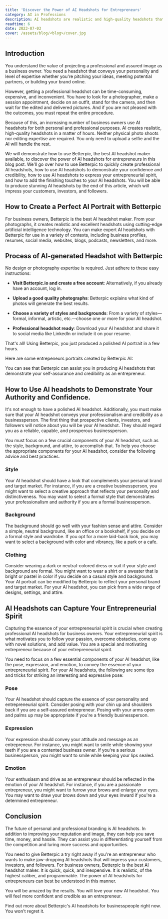 ```yaml
---
title: 'Discover the Power of AI Headshots for Entrepreneurs'
category: AI in Professions
description: AI headshots are realistic and high-quality headshots that are generated by artificial intelligence in hours. The blog post explains how to use Betterpic to create professional AI headshots in minutes, how to showcase confidence and credibility with AI headshots, how to capture the essence of entrepreneurial spirit with AI headshots, and how to add the final touch to AI headshots. This blog post also provides tips and best practices for choosing the right elements for AI headshots, such as style, background, clothing, pose, expression, emotion, cropping, resizing, retouching, and filtering. The blog post concludes by encouraging entrepreneurs to try Betterpic today and create stunning AI headshots that will impress their clients, investors, and followers.
readtime: 6
date: 2023-07-03
cover: /assets/blog/<blog>/cover.jpg
---
```

## Introduction
You understand the value of projecting a professional and assured image as a business owner. You need a headshot that conveys your personality and level of expertise whether you're pitching your ideas, meeting potential partners, or building your brand online.

However, getting a professional headshot can be time-consuming, expensive, and inconvenient. You have to look for a photographer, make a session appointment, decide on an outfit, stand for the camera, and then wait for the edited and delivered pictures. And if you are not pleased with the outcomes, you must repeat the entire procedure.

Because of this, an increasing number of business owners use AI headshots for both personal and professional purposes. AI creates realistic, high-quality headshots in a matter of hours. Neither physical photo shoots nor editing expertise are required. You only need to upload a selfie and the AI will handle the rest.

We will demonstrate how to use Betterpic, the best AI headshot maker available, to discover the power of AI headshots for entrepreneurs in this blog post. We'll go over how to use Betterpic to quickly create professional AI headshots, how to use AI headshots to demonstrate your confidence and credibility, how to use AI headshots to express your entrepreneurial spirit, and how to add the finishing touches to your AI headshots. You will be able to produce stunning AI headshots by the end of this article, which will impress your customers, investors, and followers.

## How to Create a Perfect AI Portrait with Betterpic
For business owners, Betterpic is the best AI headshot maker. From your photographs, it creates realistic and excellent headshots using cutting-edge artificial intelligence technology. You can make expert AI headshots with Betterpic for use in a variety of contexts, including business profiles, resumes, social media, websites, blogs, podcasts, newsletters, and more.

## Process of AI-generated Headshot with Betterpic
No design or photography expertise is required. Just adhere to these easy instructions:

- **Visit Betterpic.io and create a free account**: Alternatively, if you already have an account, log in.


- **Upload a good quality photographs**: Betterpic explains what kind of photos will generate the best results.


- **Choose a variety of styles and backgrounds**: From a variety of styles—formal, informal, artistic, etc.—choose one or more for your AI headshot.


- **Professional headshot ready**: Download your AI headshot and share it to social media like LinkedIn or include it on your resume.

That's all! Using Betterpic, you just produced a polished AI portrait in a few hours.

Here are some entrepeneurs portraits created by Betterpic AI:

You can see that Betterpic can assist you in producing AI headshots that demonstrate your self-assurance and credibility as an entrepreneur.

## How to Use AI headshots to Demonstrate Your Authority and Confidence.
It's not enough to have a polished AI headshot. Additionally, you must make sure that your AI headshot conveys your professionalism and credibility as a businessperson. The first thing that prospective clients, investors, and followers will notice about you will be your AI headshot. They should regard you as a reliable, capable, and prosperous businessperson.

You must focus on a few crucial components of your AI headshot, such as the style, background, and attire, to accomplish that. To help you choose the appropriate components for your AI headshot, consider the following advice and best practices.

### Style
Your AI headshot should have a look that complements your personal brand and target market. For instance, if you are a creative businessperson, you might want to select a creative approach that reflects your personality and distinctiveness. You may want to select a formal style that demonstrates your professionalism and authority if you are a formal businessperson.

### Background
The background should go well with your fashion sense and attire.
Consider a simple, neutral background, like an office or a bookshelf, if you decide on a formal style and wardrobe. If you opt for a more laid-back look, you may want to select a background with color and vibrancy, like a park or a cafe.

### Clothing
Consider wearing a dark or neutral-colored dress or suit if your style and background are formal. You might want to wear a shirt or a sweater that is bright or pastel in color if you decide on a casual style and background.
Your AI portrait can be modified by Betterpic to reflect your personal brand and target market. For your AI headshot, you can pick from a wide range of designs, settings, and attire.

## AI Headshots can Capture Your Entrepreneurial Spirit
Capturing the essence of your entrepreneurial spirit is crucial when creating professional AI headshots for business owners. Your entrepreneurial spirit is what motivates you to follow your passion, overcome obstacles, come up with novel solutions, and add value.
You are a special and motivating entrepreneur because of your entrepreneurial spirit.

You need to focus on a few essential components of your AI headshot, like the pose, expression, and emotion, to convey the essence of your entrepreneurial spirit. For your AI headshots, the following are some tips and tricks for striking an interesting and expressive pose:

### Pose
Your AI headshot should capture the essence of your personality and entrepreneurial spirit. Consider posing with your chin up and shoulders back if you are a self-assured entrepreneur. Posing with your arms open and palms up may be appropriate if you're a friendly businessperson.

### Expression
Your expression should convey your attitude and message as an entrepreneur. For instance, you might want to smile while showing your teeth if you are a contented business owner.
If you're a serious businessperson, you might want to smile while keeping your lips sealed.

### Emotion
Your enthusiasm and drive as an entrepreneur should be reflected in the emotion of your AI headshot.
For instance, if you are a passionate entrepreneur, you might want to furrow your brows and enlarge your eyes. You may want to draw your brows down and your eyes inward if you're a determined entrepreneur.

## Conclusion
The future of personal and professional branding is AI headshots. In addition to improving your reputation and image, they can help you save time, money, and hassle. They can assist you in differentiating yourself from the competition and luring more success and opportunities.

You need to give Betterpic a try right away if you're an entrepreneur who wants to make jaw-dropping AI headshots that will impress your customers, investors, and followers. For business owners, Betterpic is the best AI headshot maker. It is quick, quick, and inexpensive. It is realistic, of the highest caliber, and programmable. The power of AI headshots for entrepreneurs can best be understood in this manner.

You will be amazed by the results. You will love your new AI headshot. You will feel more confident and credible as an entrepreneur.

Find out more about Betterpic's AI headshots for businesspeople right now. You won't regret it.

